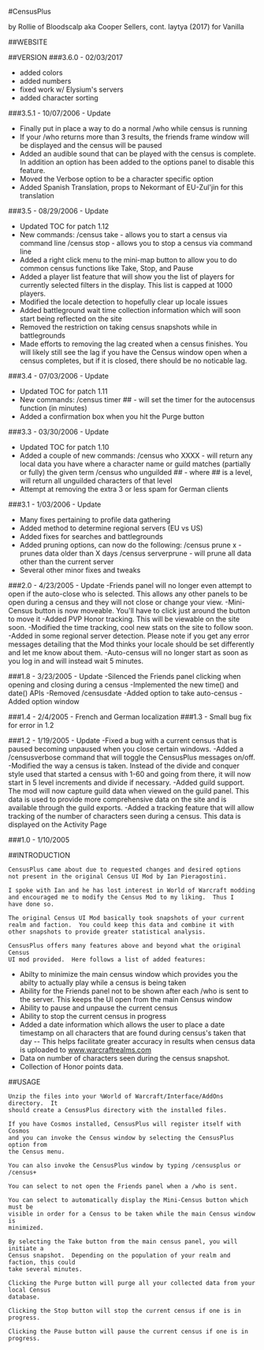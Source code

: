 #CensusPlus

by Rollie of Bloodscalp aka Cooper Sellers, cont. laytya (2017) for Vanilla

##WEBSITE



##VERSION
###3.6.0  - 02/03/2017
- added colors
- added numbers
- fixed work w/ Elysium's servers
- added character sorting

###3.5.1 - 10/07/2006 - Update
- Finally put in place a way to do a normal /who while census is running
-  If your /who returns more than 3 results, the friends frame window 
			will be displayed and the census will be paused
- Added an audible sound that can be played with the census is complete.  In addition
		an option has been added to the options panel to disable this feature.
- Moved the Verbose option to be a character specific option
- Added Spanish Translation, props to Nekormant of EU-Zul'jin for this translation
	
###3.5 - 08/29/2006 - Update
- Updated TOC for patch 1.12
- New commands:
		/census take - allows you to start a census via command line
		/census stop - allows you to stop a census via command line
- Added a right click menu to the mini-map button to allow you to do common
		census functions like Take, Stop, and Pause
- Added a player list feature that will show you the list of players for currently
		selected filters in the display.  This list is capped at 1000 players.
- Modified the locale detection to hopefully clear up locale issues
- Added battleground wait time collection information which will soon start being reflected
		on the site
- Removed the restriction on taking census snapshots while in battlegrounds
- Made efforts to removing the lag created when a census finishes.  You will likely still
		see the lag if you have the Census window open when a census completes, but if it
		is closed, there should be no noticable lag.
	

###3.4 - 07/03/2006 - Update
- Updated TOC for patch 1.11
- New commands:
		/census timer ## - will set the timer for the autocensus function (in minutes)
- Added a confirmation box when you hit the Purge button
	

###3.3 - 03/30/2006 - Update
- Updated TOC for patch 1.10
- Added a couple of new commands:
		/census who XXXX - will return any local data you have where a character name or guild
				matches (partially or fully) the given term
		/census who unguilded ## - where ## is a level, will return all unguilded characters
				of that level
- Attempt at removing the extra 3 or less spam for German clients

###3.1 - 1/03/2006 - Update
- Many fixes pertaining to profile data gathering
- Added method to determine regional servers (EU vs US)
- Added fixes for searches and battlegrounds
- Added pruning options, can now do the following:
		/census prune x - prunes data older than X days
		/census serverprune - will prune all data other than the current server
- Several other minor fixes and tweaks
  
###2.0 - 4/23/2005 - Update
        -Friends panel will no longer even attempt to open if the auto-close who is selected.  This 
            allows any other panels to be open during a census and they will not close or change your
            view.
        -Mini-Census button is now moveable.  You'll have to click just around the button to move it
        -Added PVP Honor tracking.  This will be viewable on the site soon.
        -Modified the time tracking, cool new stats on the site to follow soon.
        -Added in some regional server detection.  Please note if you get any error messages detailing
            that the Mod thinks your locale should be set differently and let me know about them.
        -Auto-census will no longer start as soon as you log in and will instead wait 5 minutes.

###1.8 - 3/23/2005 - Update
        -Silenced the Friends panel clicking when opening and closing during a census
        -Implemented the new time() and date() APIs
        -Removed /censusdate
        -Added option to take auto-census
        -Added option window

###1.4 - 2/4/2005 - French and German localization
###1.3 - Small bug fix for error in 1.2
   
###1.2 - 1/19/2005 - Update
        -Fixed a bug with a current census that is paused becoming unpaused when you close certain windows. 
        -Added a /censusverbose command that will toggle the CensusPlus messages on/off. 
        -Modified the way a census is taken. Instead of the divide and conquer style used that started a census 
            with 1-60 and going from there, it will now start in 5 level increments and divide if necessary. 
        -Added guild support. The mod will now capture guild data when viewed on the guild panel. This data 
            is used to provide more comprehensive data on the site and is available through the guild exports. 
        -Added a tracking feature that will allow tracking of the number of characters seen during a census. 
            This data is displayed on the Activity Page 
   
###1.0 - 1/10/2005

##INTRODUCTION

    CensusPlus came about due to requested changes and desired options
    not present in the original Census UI Mod by Ian Pieragostini.
    
    I spoke with Ian and he has lost interest in World of Warcraft modding
    and encouraged me to modify the Census Mod to my liking.  Thus I
    have done so.
    
    The original Census UI Mod basically took snapshots of your current
    realm and faction.  You could keep this data and combine it with 
    other snapshots to provide greater statistical analysis.
    
    CensusPlus offers many features above and beyond what the original Census
    UI mod provided.  Here follows a list of added features:
    
-  Abilty to minimize the main census window
which provides you the abilty to actually play while a census
is being taken
-  Ability for the Friends panel not to be shown after
each /who is sent to the server.  This keeps the UI open from 
the main Census window
-  Ability to pause and unpause the current census
-  Ability to stop the current census in progress
-  Added a date information which allows the user to place a
date timestamp on all characters that are found during census's
taken that day --  This helps facilitate greater accuracy in 
results when census data is uploaded to www.warcraftrealms.com
-  Data on number of characters seen during the census snapshot.
-  Collection of Honor points data.

##USAGE
  
    Unzip the files into your %World of Warcraft/Interface/AddOns directory.  It
    should create a CensusPlus directory with the installed files.
    
    If you have Cosmos installed, CensusPlus will register itself with Cosmos
    and you can invoke the Census window by selecting the CensusPlus option from
    the Census menu.
    
    You can also invoke the CensusPlus window by typing /censusplus or /census+
    
    You can select to not open the Friends panel when a /who is sent.
    
    You can select to automatically display the Mini-Census button which must be
    visible in order for a Census to be taken while the main Census window is 
    minimized.
    
    By selecting the Take button from the main census panel, you will initiate a
    Census snapshot.  Depending on the population of your realm and faction, this could 
    take several minutes.
    
    Clicking the Purge button will purge all your collected data from your local Census
    database.
    
    Clicking the Stop button will stop the current census if one is in progress.
    
    Clicking the Pause button will pause the current census if one is in progress.

      
    
    


